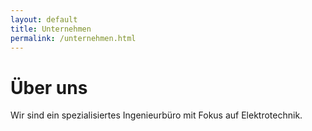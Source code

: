 ```yaml
---
layout: default
title: Unternehmen
permalink: /unternehmen.html
---
```


# Über uns

Wir sind ein spezialisiertes Ingenieurbüro mit Fokus auf Elektrotechnik.
